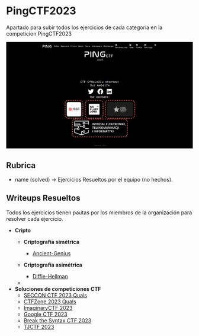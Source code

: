 # PingCTF2023

Apartado para subir todos los ejercicios de cada categoria en la competicion PingCTF2023

![Logo CriptoHack](https://github.com/MaestroKesero/PingCTF2023/blob/master/Wallpaper.png)

## Rubrica

- name (solved) -> Ejercicios Resueltos por el equipo (no hechos).

## Writeups Resueltos

Todos los ejercicios tienen pautas por los miembros de la organización para resolver cada ejercicio.

- **Cripto**
    - **Criptografía simétrica**
        - [Ancient-Genius](/Writeups/Crypto/ancient-genius/write-up.md)
     
          
    - **Criptografía asimétrica**
        - [Diffie-Hellman](/asymmetric/diffie-hellman/README.md)
     
    - 
- **Soluciones de competiciones CTF**
    - [SECCON CTF 2023 Quals](/writeups/SECCON_CTF_2023_Quals/README.md)
    - [CTFZone 2023 Quals](/writeups/CTFZone_2023_Quals/README.md)
    - [ImaginaryCTF 2023](/writeups/ImaginaryCTF_2023/README.md)
    - [Google CTF 2023](/writeups/Google_CTF_2023/README.md)
    - [Break the Syntax CTF 2023](/writeups/Break_the_Syntax_CTF_2023/README.md)
    - [TJCTF 2023](/writeups/TJCTF_2023/README.md)
